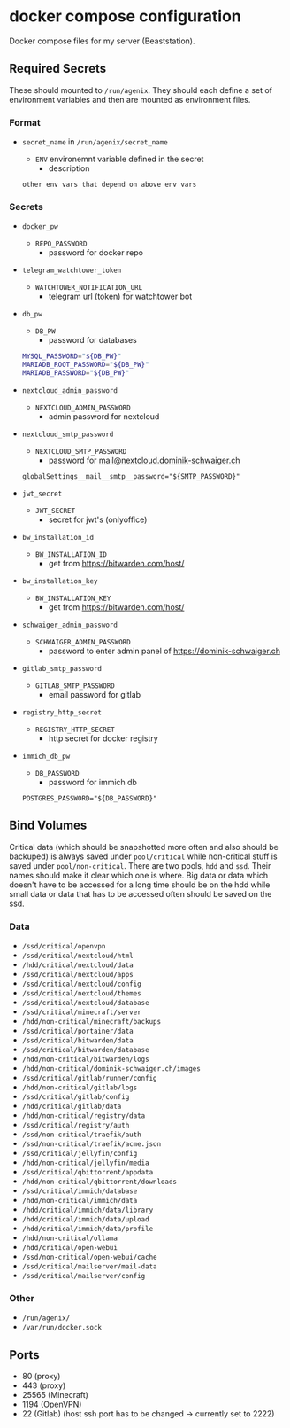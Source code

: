 # docker compose configuration

Docker compose files for my server (Beaststation).

## Required Secrets

These should mounted to `/run/agenix`.
They should each define a set of environment variables and then are mounted as environment files.

### Format

- `secret_name` in `/run/agenix/secret_name`
  - `ENV` environemnt variable defined in the secret
    - description

  `other env vars that depend on above env vars`

### Secrets

- `docker_pw`
  - `REPO_PASSWORD`
    - password for docker repo
- `telegram_watchtower_token`
  - `WATCHTOWER_NOTIFICATION_URL`
    - telegram url (token) for watchtower bot
- `db_pw`
  - `DB_PW`
    - password for databases

  ```bash
  MYSQL_PASSWORD="${DB_PW}"
  MARIADB_ROOT_PASSWORD="${DB_PW}"
  MARIADB_PASSWORD="${DB_PW}"
  ```

- `nextcloud_admin_password`
  - `NEXTCLOUD_ADMIN_PASSWORD`
    - admin password for nextcloud
- `nextcloud_smtp_password`
  - `NEXTCLOUD_SMTP_PASSWORD`
    - password for <mail@nextcloud.dominik-schwaiger.ch>

  `globalSettings__mail__smtp__password="${SMTP_PASSWORD}"`
- `jwt_secret`
  - `JWT_SECRET`
    - secret for jwt's (onlyoffice)
- `bw_installation_id`
  - `BW_INSTALLATION_ID`
    - get from <https://bitwarden.com/host/>
- `bw_installation_key`
  - `BW_INSTALLATION_KEY`
    - get from <https://bitwarden.com/host/>
- `schwaiger_admin_password`
  - `SCHWAIGER_ADMIN_PASSWORD`
    - password to enter admin panel of <https://dominik-schwaiger.ch>
- `gitlab_smtp_password`
  - `GITLAB_SMTP_PASSWORD`
    - email password for gitlab
- `registry_http_secret`
  - `REGISTRY_HTTP_SECRET`
    - http secret for docker registry
- `immich_db_pw`
  - `DB_PASSWORD`
    - password for immich db

  `POSTGRES_PASSWORD="${DB_PASSWORD}"`

## Bind Volumes

Critical data (which should be snapshotted more often and also should be backuped) is always saved under `pool/critical` while non-critical stuff is saved under `pool/non-critical`. There are two pools, `hdd` and `ssd`. Their names should make it clear which one is where. Big data or data which doesn't have to be accessed for a long time should be on the hdd while small data or data that has to be accessed often should be saved on the ssd.

### Data

- `/ssd/critical/openvpn`
- `/ssd/critical/nextcloud/html`
- `/hdd/critical/nextcloud/data`
- `/ssd/critical/nextcloud/apps`
- `/ssd/critical/nextcloud/config`
- `/ssd/critical/nextcloud/themes`
- `/ssd/critical/nextcloud/database`
- `/ssd/critical/minecraft/server`
- `/hdd/non-critical/minecraft/backups`
- `/ssd/critical/portainer/data`
- `/ssd/critical/bitwarden/data`
- `/ssd/critical/bitwarden/database`
- `/hdd/non-critical/bitwarden/logs`
- `/hdd/non-critical/dominik-schwaiger.ch/images`
- `/ssd/critical/gitlab/runner/config`
- `/hdd/non-critical/gitlab/logs`
- `/ssd/critical/gitlab/config`
- `/hdd/critical/gitlab/data`
- `/hdd/non-critical/registry/data`
- `/ssd/critical/registry/auth`
- `/ssd/non-critical/traefik/auth`
- `/ssd/non-critical/traefik/acme.json`
- `/ssd/critical/jellyfin/config`
- `/hdd/non-critical/jellyfin/media`
- `/ssd/critical/qbittorrent/appdata`
- `/hdd/non-critical/qbittorrent/downloads`
- `/ssd/critical/immich/database`
- `/hdd/non-critical/immich/data`
- `/hdd/critical/immich/data/library`
- `/hdd/critical/immich/data/upload`
- `/hdd/critical/immich/data/profile`
- `/hdd/non-critical/ollama`
- `/hdd/critical/open-webui`
- `/ssd/non-critical/open-webui/cache`
- `/ssd/critical/mailserver/mail-data`
- `/ssd/critical/mailserver/config`

### Other

- `/run/agenix/`
- `/var/run/docker.sock`

## Ports

- 80 (proxy)
- 443 (proxy)
- 25565 (Minecraft)
- 1194 (OpenVPN)
- 22 (Gitlab) (host ssh port has to be changed -> currently set to 2222)
